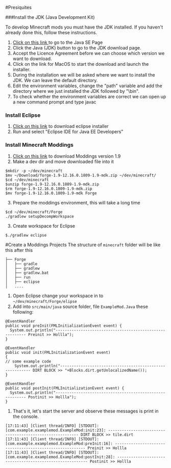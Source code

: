 #Presiquites

###Install the JDK (Java Development Kit)

To develop Minecraft mods you must have the JDK installed. If you haven't already done this, follow these instructions.

1. [Click on this link ](http://www.oracle.com/technetwork/java/javase/downloads/index.html) to go to the Java SE Page
1. Click the Java (JDK) button to go to the JDK download page.
1. Accept the Licence Agreement before we can choose which version we want to download.
1. Click on the link for MacOS to start the download and launch the installer.
1. During the installation we will be asked where we want to install the JDK. We can leave the default directory.
1. Edit the environment variables, change the "path" variable and add the directory where we just installed the JDK followed by "\bin".
1. To check whether the environment variables are correct we can open up a new command prompt and type
javac

### Install Eclipse

1. [Click on this link](http://ftp.yz.yamagata-u.ac.jp/pub/eclipse//oomph/epp/mars/R2/eclipse-inst-mac64.tar.gz) to download eclipse installer
1. Run and select "Eclipse IDE for Java EE Developers"

### Install Minecraft Moddings

1. [Click on this link](http://files.minecraftforge.net/maven/net/minecraftforge/forge/1.9-12.16.0.1809-1.9/forge-1.9-12.16.0.1809-1.9-mdk.zip) to download Moddings version 1.9
1. Make a dev dir and move downloaded file into it
```
$mkdir -p ~/dev/minecraft
$mv ~/Download/forge-1.9-12.16.0.1809-1.9-mdk.zip ~/dev/minecraft/
$cd ~/dev/minecraft
$unzip forge-1.9-12.16.0.1809-1.9-mdk.zip
$rm forge-1.9-12.16.0.1809-1.9-mdk.zip
$mv forge-1.9-12.16.0.1809-1.9-mdk Forge
```
3. Prepare the moddings environment, this will take a long time
```
$cd ~/dev/minecraft/Forge
./gradlew setupDecompWorkspace
```
3. Create workspace for Eclipse
```
$./gradlew eclipse
```

#Create a Moddings Projects
The structure of `minecraft` folder will be like this after this
```
├── Forge
│   ├── gradle
│   ├── gradlew
│   ├── gradlew.bat
│   ├── run
│   ├── eclipse
│   ....
```

1. Open Eclipse change your workspace in to `~/dev/minecraft/Forge/elipse`
1. Add into `src/main/java` source folder, file `ExampleMod.Java` these following:
```
@EventHandler
public void preInit(FMLInitializationEvent event) {
  System.out.println("--------------------------------------------------------- Preinit >> Hollla");
}

@EventHandler
public void init(FMLInitializationEvent event)
{
// some example code
    System.out.println("--------------------------------------------------------- DIRT BLOCK >> "+Blocks.dirt.getUnlocalizedName());
}

@EventHandler
public void postInit(FMLInitializationEvent event) {
  System.out.println("--------------------------------------------------------- Postinit >> Hollla");
}
```

1. That's it, let's start the server and observe these messages is print in the console.

```
[17:11:43] [Client thread/INFO] [STDOUT]: [com.example.examplemod.ExampleMod:init:23]: --------------------------------------------------------- DIRT BLOCK >> tile.dirt
[17:11:43] [Client thread/INFO] [STDOUT]: [com.example.examplemod.ExampleMod:preInit:16]: --------------------------------------------------------- Preinit >> Hollla
[17:11:43] [Client thread/INFO] [STDOUT]: [com.example.examplemod.ExampleMod:postInit:28]: --------------------------------------------------------- Postinit >> Hollla
```
